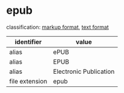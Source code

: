# epub
classification: [markup format](markup.md), [text format](text.md)

| identifier     | value
| -------------- | -----
| alias          | ePUB
| alias          | EPUB
| alias          | Electronic Publication
| file extension | epub
 